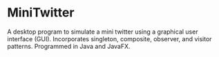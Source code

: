 # MiniTwitter
A desktop program to simulate a mini twitter using a graphical user interface (GUI). Incorporates singleton, composite, observer, and visitor patterns. Programmed in Java and JavaFX.
